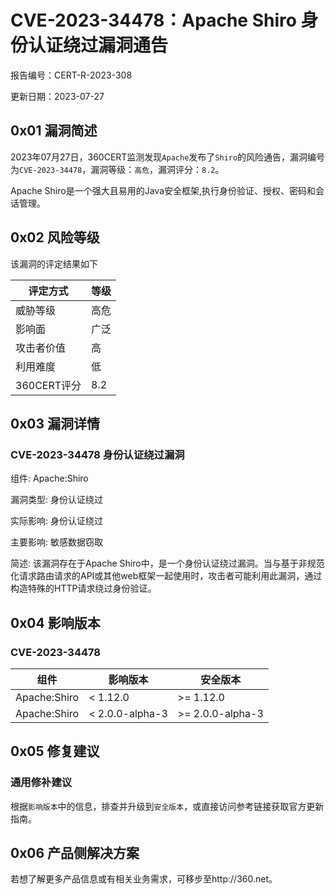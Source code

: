 # CVE-2023-34478：Apache Shiro 身份认证绕过漏洞通告

报告编号：CERT-R-2023-308

更新日期：2023-07-27

## 0x01  漏洞简述

2023年07月27日，360CERT监测发现`Apache`发布了`Shiro`的风险通告，漏洞编号为`CVE-2023-34478`，漏洞等级：`高危`，漏洞评分：`8.2`。

Apache Shiro是一个强大且易用的Java安全框架,执行身份验证、授权、密码和会话管理。

## 0x02  风险等级

该漏洞的评定结果如下

| 评定方式    | 等级 |
| ----------- | ---- |
| 威胁等级    | 高危 |
| 影响面      | 广泛 |
| 攻击者价值  | 高   |
| 利用难度    | 低   |
| 360CERT评分 | 8.2  |

## 0x03  漏洞详情

### CVE-2023-34478 身份认证绕过漏洞

组件: Apache:Shiro

漏洞类型: 身份认证绕过

实际影响: 身份认证绕过

主要影响: 敏感数据窃取

简述: 该漏洞存在于Apache Shiro中，是一个身份认证绕过漏洞。当与基于非规范化请求路由请求的API或其他web框架一起使用时，攻击者可能利用此漏洞，通过构造特殊的HTTP请求绕过身份验证。

## 0x04  影响版本

### CVE-2023-34478

| 组件         | 影响版本        | 安全版本         |
| ------------ | --------------- | ---------------- |
| Apache:Shiro | < 1.12.0        | >= 1.12.0        |
| Apache:Shiro | < 2.0.0-alpha-3 | >= 2.0.0-alpha-3 |

## 0x05  修复建议

### 通用修补建议

根据`影响版本`中的信息，排查并升级到`安全版本`，或直接访问参考链接获取官方更新指南。

## 0x06  产品侧解决方案

若想了解更多产品信息或有相关业务需求，可移步至http://360.net。
